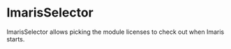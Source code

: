 ImarisSelector
==============

ImarisSelector allows picking the module licenses to check out when Imaris starts.